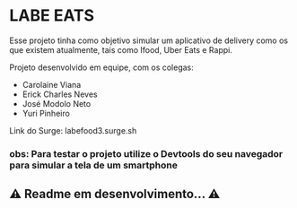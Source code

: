 # LABE EATS

Esse projeto tinha como objetivo simular um aplicativo de delivery como os que existem atualmente, tais como Ifood, Uber Eats e Rappi.

Projeto desenvolvido em equipe, com os colegas: 
- Carolaine Viana
- Erick Charles Neves
- José Modolo Neto
- Yuri Pinheiro

Link do Surge: labefood3.surge.sh

### obs: Para testar o projeto utilize o Devtools do seu navegador para simular a tela de um smartphone

## ⚠ Readme em desenvolvimento... ⚠